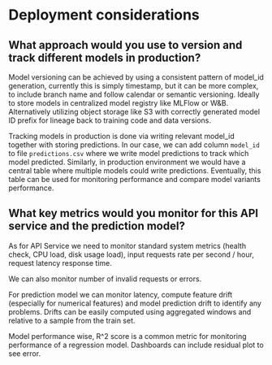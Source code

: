 # Deployment considerations

## What approach would you use to version and track different models in production?

Model versioning can be achieved by using a consistent pattern of model_id generation, currently this is simply timestamp, but it can 
be more complex, to include branch name and follow calendar or semantic versioning. Ideally to store models in centralized
model registry  like MLFlow or W&B. Alternatively utilizing object storage like S3 with correctly generated model ID prefix for lineage back to 
training code and data versions.

Tracking models in production is done via writing relevant model_id together with storing predictions. In our case, we can add column `model_id`
to file `predictions.csv` where we write model predictions to track which model predicted. Similarly, in production environment we would have a central table
where multiple models could write predictions. Eventually, this table can be used for monitoring performance and compare model variants performance.

## What key metrics would you monitor for this API service and the prediction model?

As for API Service we need to monitor standard system metrics (health check, CPU load, disk usage load), 
input requests rate per second / hour, request latency response time.

We can also monitor number of invalid requests or errors.

For prediction model we can monitor latency, compute feature drift (especially for numerical features) and model prediction drift to identify any problems.
Drifts can be easily computed using aggregated windows and relative to a sample from the train set.

Model performance wise, R^2 score is a common metric for monitoring performance of a regression model. Dashboards can include residual plot to see error.
